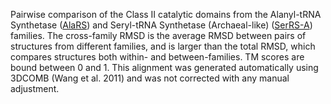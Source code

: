 Pairwise comparison of the Class II catalytic domains from the Alanyl-tRNA Synthetase (<a href='/class2/ala'>AlaRS</a>) and Seryl-tRNA Synthetase (Archaeal-like) (<a href='/class2/ser2'>SerRS-A</a>) families. 
	The cross-family RMSD is the average RMSD between pairs of structures from different families, and is
	 larger than the total RMSD, which compares structures both within- and between-families. TM scores are bound between 0 and 1. 
	 This alignment was generated automatically using 3DCOMB (Wang et al. 2011) and was not corrected with any manual adjustment.
